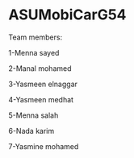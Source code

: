 # ASUMobiCarG54

Team members:

1-Menna sayed

2-Manal mohamed

3-Yasmeen elnaggar

4-Yasmeen medhat

5-Menna salah

6-Nada karim

7-Yasmine mohamed

